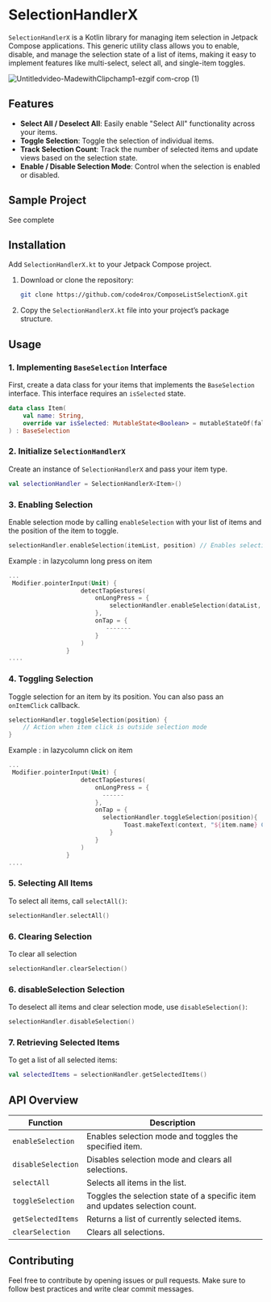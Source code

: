 # SelectionHandlerX

`SelectionHandlerX` is a Kotlin library for managing item selection in Jetpack Compose applications. This generic utility class allows you to enable, disable, and manage the selection state of a list of items, making it easy to implement features like multi-select, select all, and single-item toggles.


![Untitledvideo-MadewithClipchamp1-ezgif com-crop (1)](https://github.com/user-attachments/assets/78a22c1b-20fc-423f-9113-2acfa964f7a5)

## Features

- **Select All / Deselect All**: Easily enable "Select All" functionality across your items.
- **Toggle Selection**: Toggle the selection of individual items.
- **Track Selection Count**: Track the number of selected items and update views based on the selection state.
- **Enable / Disable Selection Mode**: Control when the selection is enabled or disabled.

## Sample Project 

See complete 

## Installation

Add `SelectionHandlerX.kt` to your Jetpack Compose project.

1. Download or clone the repository:

   ```bash
   git clone https://github.com/code4rox/ComposeListSelectionX.git
   ```

2. Copy the `SelectionHandlerX.kt` file into your project’s package structure.

## Usage

### 1. Implementing `BaseSelection` Interface

First, create a data class for your items that implements the `BaseSelection` interface. This interface requires an `isSelected` state.

```kotlin
data class Item(
    val name: String,
    override var isSelected: MutableState<Boolean> = mutableStateOf(false)
) : BaseSelection
```

### 2. Initialize `SelectionHandlerX`

Create an instance of `SelectionHandlerX` and pass your item type.

```kotlin
val selectionHandler = SelectionHandlerX<Item>()
```

### 3. Enabling Selection

Enable selection mode by calling `enableSelection` with your list of items and the position of the item to toggle.

```kotlin
selectionHandler.enableSelection(itemList, position) // Enables selection 
```
Example : in lazycolumn long press on item

```kotlin
...
 Modifier.pointerInput(Unit) {
                    detectTapGestures(
                        onLongPress = {
                            selectionHandler.enableSelection(dataList, position)
                        },
                        onTap = {
                           -------
                        }
                    )
                }
....
```
### 4. Toggling Selection

Toggle selection for an item by its position. You can also pass an `onItemClick` callback.

```kotlin
selectionHandler.toggleSelection(position) {
    // Action when item click is outside selection mode
}
```

Example : in lazycolumn click on item

```kotlin
...
 Modifier.pointerInput(Unit) {
                    detectTapGestures(
                        onLongPress = {
                          ------
                        },
                        onTap = {
                          selectionHandler.toggleSelection(position){
                                Toast.makeText(context, "${item.name} Clicked", Toast.LENGTH_SHORT).show()
                            }
                        }
                    )
                }
....
```

### 5. Selecting All Items

To select all items, call `selectAll()`:

```kotlin
selectionHandler.selectAll()
```

### 6. Clearing Selection

To clear all selection 

```kotlin
selectionHandler.clearSelection()
```

### 6. disableSelection Selection

To deselect all items and clear selection mode, use `disableSelection()`:

```kotlin
selectionHandler.disableSelection()
```

### 7. Retrieving Selected Items

To get a list of all selected items:

```kotlin
val selectedItems = selectionHandler.getSelectedItems()
```

## API Overview

| Function                   | Description                                                                                       |
|----------------------------|---------------------------------------------------------------------------------------------------|
| `enableSelection`          | Enables selection mode and toggles the specified item.                                            |
| `disableSelection`         | Disables selection mode and clears all selections.                                                |
| `selectAll`                | Selects all items in the list.                                                                    |
| `toggleSelection`          | Toggles the selection state of a specific item and updates selection count.                       |
| `getSelectedItems`         | Returns a list of currently selected items.                                                       |
| `clearSelection`           | Clears all selections.                                                                            |

## Contributing

Feel free to contribute by opening issues or pull requests. Make sure to follow best practices and write clear commit messages.
